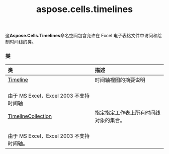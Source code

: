 ﻿---
title: aspose.cells.timelines
second_title: Aspose.Cells for Python via .NET API 参考资料
description:
type: docs
weight: 10
url: /zh/python-net/aspose.cells.timelines/
is_root: false
---
这**Aspose.Cells.Timelines**命名空间包含允许在 Excel 电子表格文件中访问和绘制时间线的类。

### 类
|类|描述|
| :- | :- |
| [Timeline](/cells/zh/python-net/aspose.cells.timelines/timeline) |时间轴视图的摘要说明<br/>由于 MS Excel，Excel 2003 不支持时间轴|
| [TimelineCollection](/cells/zh/python-net/aspose.cells.timelines/timelinecollection) |指定指定工作表上所有时间线对象的集合。<br/>由于 MS Excel，Excel 2003 不支持时间轴。|


